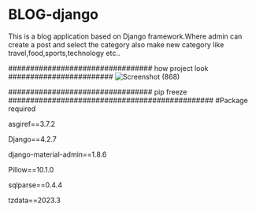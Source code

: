 # BLOG-django
This is a blog application based on Django framework.Where admin can create a post and select the category also make new category
like travel,food,sports,technology etc..

#################################    how project look   ########################
![Screenshot (868)](https://github.com/waquar-az/BLOG-django/assets/106869966/2170aaf6-9c2b-43fc-92ee-9812628a9556)

################################# pip freeze    ###############################################
#Package required

asgiref==3.7.2

Django==4.2.7

django-material-admin==1.8.6

Pillow==10.1.0

sqlparse==0.4.4

tzdata==2023.3
